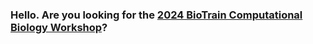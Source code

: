 ### Hello. Are you looking for the [2024 BioTrain Computational Biology Workshop](biotrain-2024/index.html)?
